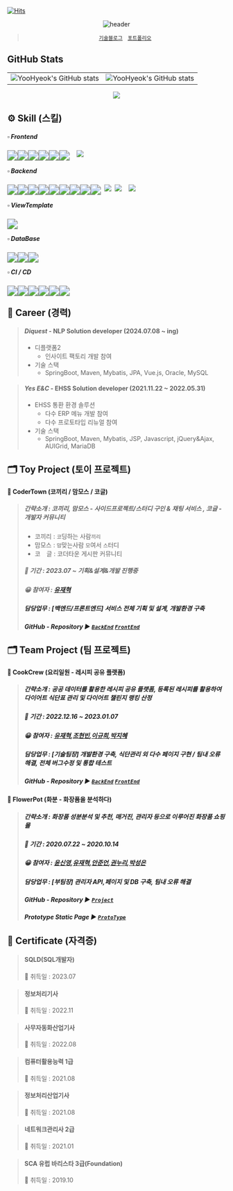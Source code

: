 <div align="left">
	
[![Hits](https://hits.seeyoufarm.com/api/count/incr/badge.svg?url=https%3A%2F%2Fgithub.com%2Fbi-sz&count_bg=%23FFB6F3&title_bg=%23555555&icon=&icon_color=%23E7E7E7&title=GITHUB&edge_flat=false)](https://hits.seeyoufarm.com)  
<div align="center">
	
![header](https://capsule-render.vercel.app/api?type=rect&color=gradient&customColorList=1&height=300&section=header&text=YooHyeok`s%20github&fontSize=40&fontColor=ffffff)



> <a href="https://u-it.tistory.com">`기술블로그`<a> &nbsp;
> <a href="https://yoohyeok.github.io/u-it">`포트폴리오`<a>


<div align="left">
	
## GitHub Stats
<!-- ![](./profile-3d-contrib/profile-night-rainbow.svg) -->

 <div align="center">
<table><tr><td valign="center">
<!-- <img src="https://github-readme-stats-git-masterrstaa-rickstaa.vercel.app/api?username=YooHyeok&show_icons=true&theme=radical" alt="YooHyeok's GitHub stats" style="float: left;" /> -->
<img src="https://github-readme-stats-git-masterrstaa-rickstaa.vercel.app/api?username=yoohyeok&show_icons=true&theme=radical" alt="YooHyeok's GitHub stats" style="float: left;" />
  </td><td valign="center">
<img src="https://github-readme-stats-git-masterrstaa-rickstaa.vercel.app/api/top-langs/?username=yoohyeok&layout=compact&theme=radical" alt="YooHyeok's GitHub stats" style="float: right;" />
</td></tr></table>  
<a href="https://www.opgc.me/#/users/YooHyeok" target="_blank" >
	<img src="https://api.opgc.me/githubs/users/YooHyeok/tag/?theme=prism" />
</a>

<div align="left">

## ⚙️ Skill (스킬)

#####  ▫️ Frontend

<img src="https://img.shields.io/badge/Html-E34F26?style=flat-square&logo=Html5&logoColor=white" style="zoom:150%; float: left" />&nbsp;
<img src="https://img.shields.io/badge/CSS-1572B6?style=flat-square&logo=CSS3&logoColor=white" style="zoom:150%; float: left" />&nbsp;
<img src="https://img.shields.io/badge/BootStrap-7952B3?style=flat-square&logo=BootStrap&logoColor=white"/>&nbsp;
<img src="https://img.shields.io/badge/JavaScript-F7DF1E?style=flat-square&logo=JavaScript&logoColor=white" style="zoom:150%; float: left" />&nbsp;
<img src="https://img.shields.io/badge/jQuery-0769AD?style=flat-square&logo=jQuery&logoColor=white" style="zoom:150%; float: left" />&nbsp;
<img src="https://img.shields.io/badge/React-61DAFB?style=flat-square&logo=React&logoColor=white" style="zoom:150%; float: left" />
<img src="https://img.shields.io/badge/Vue2-4FC08D?style=flat-square&logo=Vue.js&logoColor=white" style="zoom:150%; float: left" />
#####  ▫️ Backend

<img src="https://img.shields.io/badge/Java 8-007396?style=flat-square&logo=Java&logoColor=white" style="zoom:150%; float: left" />&nbsp;
<img src="https://img.shields.io/badge/Java 11-007396?style=flat-square&logo=Java&logoColor=white"/>&nbsp;
<img src="https://img.shields.io/badge/Java 17-007396?style=flat-square&logo=Java&logoColor=white"/>&nbsp;
<img src="https://img.shields.io/badge/Spring Framework-6DB33F?style=flat-square&logo=Spring&logoColor=white" style="zoom:150%; float: left" />&nbsp;
<img src="https://img.shields.io/badge/Maven-C71A36?style=flat-square&logo=ApacheMaven&logoColor=white"/>&nbsp;
<img src="https://img.shields.io/badge/SpringBoot-6DB33F?style=flat-square&logo=SpringBoot&logoColor=white" style="zoom:150%; float: left" />&nbsp;
<img src="https://img.shields.io/badge/Gradle-02303A?style=flat-square&logo=Gradle&logoColor=white" style="zoom:150%; float: left"/>&nbsp;
<img src="https://img.shields.io/badge/Spring MVC-6DB33F?style=flat-square&logo=Spring&logoColor=white" style="zoom:150%; float: left"/>&nbsp;
<img src="https://img.shields.io/badge/Spring Data JPA-6DB33F?style=flat-square&logo=Spring&logoColor=white" style="zoom:150%; float: left"/>&nbsp;
<img src="https://img.shields.io/badge/Hibernate-59666C?style=flat-square&logo=Hibernate&logoColor=white" style="zoom:150%; float: left"/>&nbsp;
<img src="https://img.shields.io/badge/Spring Security-6DB33F?style=flat-square&logo=Spring Security&logoColor=white" style="zoom:150%; float: left"/>&nbsp;
<img src="https://img.shields.io/badge/JWT-000000?style=flat-square&logo=JSON Web Tokens&logoColor=white" style="zoom:150%; float: left"/>




#####   ▫️ ViewTemplate
<img src="https://img.shields.io/badge/Thymeleaf-005F0F?style=flat-square&logo=Thymeleaf&logoColor=white" style="zoom:150%; float: left" />&nbsp;


#####  ▫️ DataBase

<img src="https://img.shields.io/badge/Oracle-F80000?style=flat-square&logo=Oracle&logoColor=white" style="zoom:150%; float: left" />&nbsp;
<img src="https://img.shields.io/badge/MySQL-4479A1?style=flat-square&logo=MySQL&logoColor=white" style="zoom:150%; float: left" />
<img src="https://img.shields.io/badge/PostgreSQL-416921?style=flat-square&logo=PostgreSQL&logoColor=white" style="zoom:150%; float: left" />&nbsp;

#####  ▫️ CI / CD
<img src="https://img.shields.io/badge/SVN-809CC9?style=flat-square&logo=Subversion&logoColor=white" style="zoom:150%; float: left"/>&nbsp;
<img src="https://img.shields.io/badge/Git-F05032?style=flat-square&logo=Git&logoColor=white" style="zoom:150%; float: left"/>&nbsp;
<img src="https://img.shields.io/badge/Gitlab-FC6D26?style=flat-square&logo=Gitlab&logoColor=white" style="zoom:150%; float: left"/>&nbsp;
<img src="https://img.shields.io/badge/Jenkins-D24939?style=flat-square&logo=Jenkins&logoColor=white" style="zoom:150%; float: left"/>&nbsp;
<img src="https://img.shields.io/badge/Docker-2496ED?style=flat-square&logo=Docker&logoColor=white" style="zoom:150%; float: left"/>&nbsp;
<img src="https://img.shields.io/badge/SonarQube-4E9BCD?style=flat-square&logo=SonarQube&logoColor=white" style="zoom:150%; float: left"/>&nbsp;
<!-- <img src="https://img.shields.io/badge/Amazon EC2-FF9900?style=flat-square&logo=Amazon EC2&logoColor=white" style="zoom:150%; float: left"/>&nbsp;
<img src="https://img.shields.io/badge/Amazon RDS-527FFF?style=flat-square&logo=Amazon RDS&logoColor=white" style="zoom:150%; float: left"/>&nbsp; -->

## 🔭 Career (경력)

> #### *Diquest* - NLP Solution developer (2024.07.08 ~ ing)
> - 디플랫폼2
>   - 인사이트 팩토리 개발 참여
> - 기술 스택
>     - SpringBoot, Maven, Mybatis, JPA, Vue.js, Oracle, MySQL

> #### *Yes E&C* - EHSS Solution developer (2021.11.22 ~ 2022.05.31)
> - EHSS 통환 환경 솔루션
>   - 다수 ERP 메뉴 개발 참여
>   - 다수 프로토타입 리뉴얼 참여
> - 기술 스택
>     - SpringBoot, Maven, Mybatis, JSP, Javascript, jQuery&Ajax, AUIGrid, MariaDB

## 🗂️ Toy Project (토이 프로젝트)

#### 📱 CoderTown (코끼리 / 맘모스 / 코글)
>
> ##### 간략소개 : 코끼리, 맘모스 - 사이드프로젝트/스터디 구인 & 채팅 서비스 , 코글 - 개발자 커뮤니티
> - 코끼리 : `코`딩하는 사람`끼리`
> - 맘모스 : `맘`맞는사람 `모`여서 `스`터디
> - 코　글 : 코더타운 게시판 커뮤니티
> 
> ##### 📆 기간 : 2023.07 ~ 기획&설계&개발 진행중
>
> ##### 😀 참여자 : <a href="https://github.com/YooHyeok">유재혁<a>
>
> ##### 담당업무 : [백엔드/프론트엔드] 서비스 전체 기획 및 설계, 개발환경 구축
> 
> ##### GitHub - Repository ▶  <a href="https://github.com/YooHyeok/codertown-server">`BackEnd`<a> <a href="https://github.com/YooHyeok/codertown-client">`FrontEnd`<a>



## 🗂️ Team Project (팀 프로젝트)

#### 📱 CookCrew (요리일원 - 레시피 공유 플랫폼)
> 
> ##### 간략소개 : 공공 데이터를 활용한 레시피 공유 플랫폼, 등록된 레시피를 활용하여 다이어트 식단표 관리 및 다이어트 챌린지 랭킹 산정
> 
> ##### 📆 기간 : 2022.12.16 ~ 2023.01.07
>
> ##### 😀 참여자 : <a href="https://github.com/YooHyeok">유재혁<a>,<a href="https://github.com/JoHB94">조현빈<a>,<a href="https://github.com/92Lee92">이규희<a>,<a href="https://github.com/mdmdr8">박지혜<a> 
>
> ##### 담당업무 : [기술팀장] 개발환경 구축, 식단관리 외 다수 페이지 구현 /  팀내 오류 해결, 전체 버그수정 및 통합 테스트
>  
> ##### GitHub - Repository ▶  <a href="https://github.com/YooHyeok/cookcrew_backend">`BackEnd`<a> <a href="https://github.com/YooHyeok/cookcrew_frontend">`FrontEnd`<a>



#### 📱 FlowerPot (화분 - 화장품을 분석하다)
>
> ##### 간략소개 : 화장품 성분분석 및 추천, 매거진, 관리자 등으로 이루어진 화장품 쇼핑몰
>
> ##### 📆 기간 : 2020.07.22 ~ 2020.10.14
>
> ##### 😀 참여자 : <a href="https://github.com/yenow">윤신영<a>,<a href="https://github.com/YooHyeok">유재혁<a>,<a href="https://github.com/jamp0824">안준언<a>,<a href="https://github.com/krinu318995">권누리<a>,<a href="https://github.com/aseongen">박성은<a>
>
> ##### 담당업무 : [부팀장] 관리자 API,페이지 및 DB 구축, 팀내 오류 해결
>
> ##### GitHub - Repository ▶  <a href="https://github.com/YooHyeok/flowerPot">`Project`<a>
>
> ##### Prototype Static Page ▶  <a href="https://yoohyeok.github.io/TPFPA">`ProtoType`<a>


## 🏅 Certificate (자격증)

> #### SQLD(SQL개발자) 
>
> 📆 취득일 : 2023.07

> #### 정보처리기사 
>
> 📆 취득일 : 2022.11

> #### 사무자동화산업기사 
>
> 📆 취득일 : 2022.08

> #### 컴퓨터활용능력 1급
>
> 📆 취득일 : 2021.08

> #### 정보처리산업기사 
>
> 📆 취득일 : 2021.08

> #### 네트워크관리사 2급
>
> 📆 취득일 : 2021.01

> #### SCA 유럽 바리스타 3급(Foundation)
>
> 📆 취득일 : 2019.10

<!--
**YooHyeok/YooHyeok** is a ✨ _special_ ✨ repository because its `README.md` (this file) appears on your GitHub profile.

Here are some ideas to get you started:

- 🔭 I’m currently working on ...
- 🌱 I’m currently learning ...
- 👯 I’m looking to collaborate on ...
- 🤔 I’m looking for help with ...
- 💬 Ask me about ...
- 📫 How to reach me: ...
- 😄 Pronouns: ...
- ⚡ Fun fact: ...
-->
